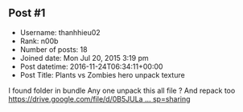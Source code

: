 ## Post #1
- Username: thanhhieu02
- Rank: n00b
- Number of posts: 18
- Joined date: Mon Jul 20, 2015 3:19 pm
- Post datetime: 2016-11-24T06:34:11+00:00
- Post Title: Plants vs Zombies hero unpack texture

I found folder in  bundle 
Any one unpack this all file ?
And repack too  
[https://drive.google.com/file/d/0B5JULa ... sp=sharing](https://drive.google.com/file/d/0B5JULaL16BZ3RW1rRUVmOFA2cEU/view?usp=sharing)
